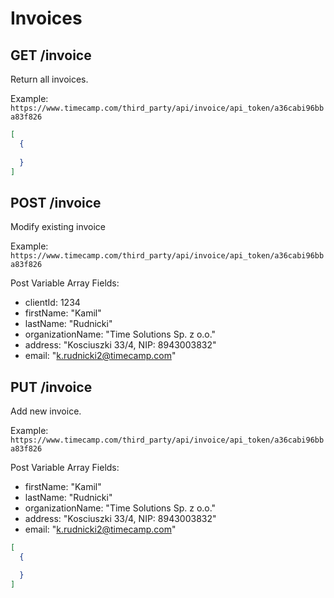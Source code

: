 Invoices
======

GET /invoice
----------

Return all invoices.

Example:
`https://www.timecamp.com/third_party/api/invoice/api_token/a36cabi96bba83f826`

```json
[
  {
    
  }
]
```

POST /invoice
----------

Modify existing invoice

Example:
`https://www.timecamp.com/third_party/api/invoice/api_token/a36cabi96bba83f826`

Post Variable Array Fields:
* clientId: 1234
* firstName: "Kamil"
* lastName: "Rudnicki"
* organizationName: "Time Solutions Sp. z o.o."
* address: "Kosciuszki 33/4, NIP: 8943003832"
* email: "k.rudnicki2@timecamp.com"

PUT /invoice
----------

Add new invoice.

Example:
`https://www.timecamp.com/third_party/api/invoice/api_token/a36cabi96bba83f826`

Post Variable Array Fields:
* firstName: "Kamil"
* lastName: "Rudnicki"
* organizationName: "Time Solutions Sp. z o.o."
* address: "Kosciuszki 33/4, NIP: 8943003832"
* email: "k.rudnicki2@timecamp.com"

```json
[
  {

  }
]
```
